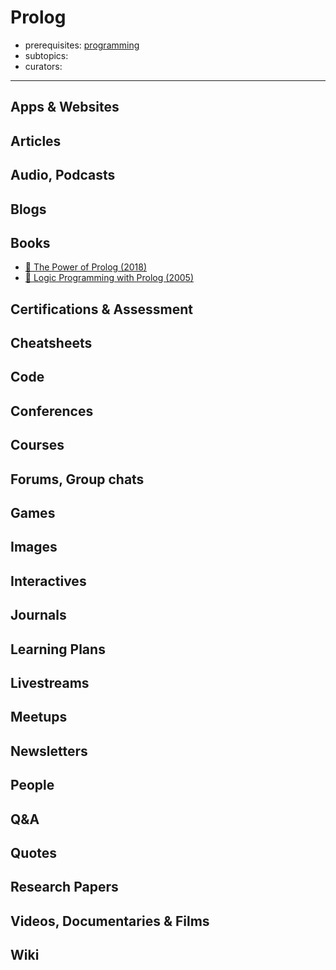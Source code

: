 # Prolog

- prerequisites: [programming](programming.md)
- subtopics:
- curators:

------

## Apps & Websites

## Articles

## Audio, Podcasts

## Blogs

## Books

- [📖 The Power of Prolog (2018)](https://www.metalevel.at/prolog)
- [📖 Logic Programming with Prolog (2005)](https://drive.uqu.edu.sa/_/fbshareef/files/textbook.pdf)

## Certifications & Assessment

## Cheatsheets

## Code

## Conferences

## Courses

## Forums, Group chats

## Games

## Images

## Interactives

## Journals

## Learning Plans

## Livestreams

## Meetups

## Newsletters

## People

## Q&A

## Quotes

## Research Papers

## Videos, Documentaries & Films

## Wiki
